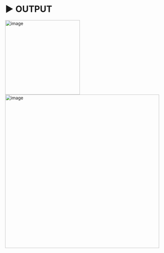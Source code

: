# :arrow_forward: OUTPUT 
<img width="241" alt="image" src="https://github.com/SandyVR46/Flutter--Basics/assets/41688158/98818f77-b3fd-40b5-bd9e-63fb7ad8710d">
<img width="497" alt="image" src="https://github.com/SandyVR46/Flutter--Basics/assets/41688158/0c3700da-fa5a-485c-acc2-0e7945cf2794">

